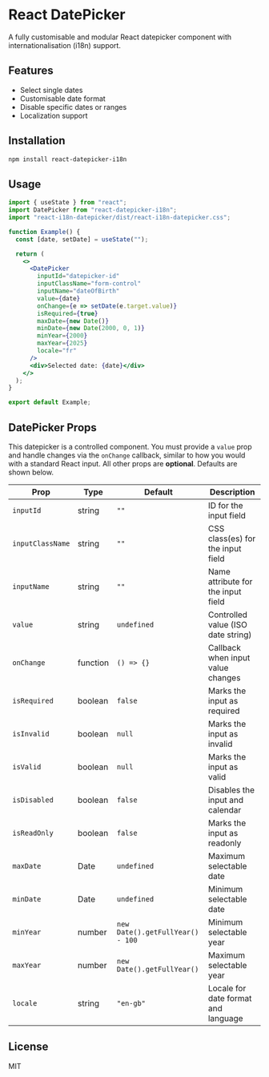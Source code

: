 # React DatePicker

A fully customisable and modular React datepicker component with internationalisation (i18n) support.

## Features

- Select single dates
- Customisable date format
- Disable specific dates or ranges
- Localization support

## Installation

```bash
npm install react-datepicker-i18n
```

## Usage

```jsx
import { useState } from "react";
import DatePicker from "react-datepicker-i18n";
import "react-i18n-datepicker/dist/react-i18n-datepicker.css";

function Example() {
  const [date, setDate] = useState("");

  return (
    <>
      <DatePicker
        inputId="datepicker-id"
        inputClassName="form-control"
        inputName="dateOfBirth"
        value={date}
        onChange={e => setDate(e.target.value)}
        isRequired={true}
        maxDate={new Date()}
        minDate={new Date(2000, 0, 1)}
        minYear={2000}
        maxYear={2025}
        locale="fr"
      />
      <div>Selected date: {date}</div>
    </>
  );
}

export default Example;
```

## DatePicker Props

This datepicker is a controlled component. 
You must provide a `value` prop and handle changes via the `onChange` callback, similar to how you would with a standard React input.
All other props are **optional**. 
Defaults are shown below.

| Prop             | Type     | Default                          | Description                         |
| ---------------- | -------- | -------------------------------- | ----------------------------------- |
| `inputId`        | string   | `""`                             | ID for the input field              |
| `inputClassName` | string   | `""`                             | CSS class(es) for the input field   |
| `inputName`      | string   | `""`                             | Name attribute for the input field  |
| `value`          | string   | `undefined`                      | Controlled value (ISO date string)  |
| `onChange`       | function | `() => {}`                       | Callback when input value changes   |
| `isRequired`     | boolean  | `false`                          | Marks the input as required         |
| `isInvalid`      | boolean  | `null`                           | Marks the input as invalid          |
| `isValid`        | boolean  | `null`                           | Marks the input as valid            |
| `isDisabled`     | boolean  | `false`                          | Disables the input and calendar     |
| `isReadOnly`     | boolean  | `false`                          | Marks the input as readonly         |
| `maxDate`        | Date     | `undefined`                      | Maximum selectable date             |
| `minDate`        | Date     | `undefined`                      | Minimum selectable date             |
| `minYear`        | number   | `new Date().getFullYear() - 100` | Minimum selectable year             |
| `maxYear`        | number   | `new Date().getFullYear()`       | Maximum selectable year             |
| `locale`         | string   | `"en-gb"`                        | Locale for date format and language |

## License

MIT
